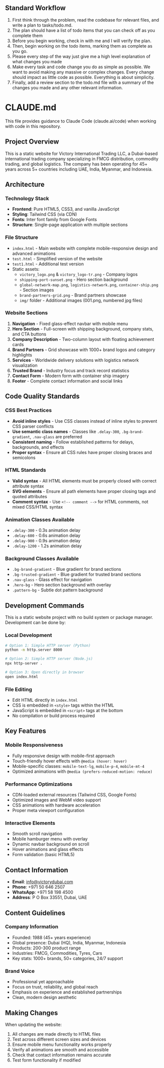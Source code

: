 ## Standard Workflow
1. First think through the problem, read the codebase for relevant files, and write a plan to tasks/todo.md.
2. The plan should have a list of todo items that you can check off as you complete them
3. Before you begin working, check in with me and I will verify the plan.
4. Then, begin working on the todo items, marking them as complete as you go.
5. Please every step of the way just give me a high level explanation of what changes you made
6. Make every task and code change you do as simple as possible. We want to avoid making any massive or complex changes. Every change should impact as little code as possible. Everything is about simplicity.
7. Finally, add a review section to the todo.md file with a summary of the changes you made and any other relevant information.


# CLAUDE.md

This file provides guidance to Claude Code (claude.ai/code) when working with code in this repository.

## Project Overview

This is a static website for Victory International Trading LLC, a Dubai-based international trading company specializing in FMCG distribution, commodity trading, and global logistics. The company has been operating for 45+ years across 5+ countries including UAE, India, Myanmar, and Indonesia.

## Architecture

### Technology Stack
- **Frontend**: Pure HTML5, CSS3, and vanilla JavaScript
- **Styling**: Tailwind CSS (via CDN)
- **Fonts**: Inter font family from Google Fonts
- **Structure**: Single-page application with multiple sections

### File Structure
- `index.html` - Main website with complete mobile-responsive design and advanced animations
- `test.html` - Simplified version of the website
- `test1.html` - Additional test version
- Static assets:
  - `victory_logo.png` & `victory_logo-tr.png` - Company logos
  - `shipping-port-sunset.png` - Hero section background
  - `global-network-map.png`, `logistics-network.png`, `container-ship.png` - Section images
  - `brand-partners-grid.png` - Brand partners showcase
  - `img/` folder - Additional images (001.png, numbered jpg files)

### Website Sections
1. **Navigation** - Fixed glass-effect navbar with mobile menu
2. **Hero Section** - Full-screen with shipping background, company stats, and CTA buttons
3. **Company Description** - Two-column layout with floating achievement cards
4. **Brand Partners** - Grid showcase with 1000+ brand logos and category highlights
5. **Services** - Worldwide delivery solutions with logistics network visualization
6. **Trusted Brand** - Industry focus and track record statistics
7. **Contact Form** - Modern form with container ship imagery
8. **Footer** - Complete contact information and social links

## Code Quality Standards

### CSS Best Practices
- **Avoid inline styles** - Use CSS classes instead of inline styles to prevent CSS parser conflicts
- **Use semantic class names** - Classes like `.delay-300`, `.bg-brand-gradient`, `.nav-glass` are preferred
- **Consistent naming** - Follow established patterns for delays, backgrounds, and effects
- **Proper syntax** - Ensure all CSS rules have proper closing braces and semicolons

### HTML Standards
- **Valid syntax** - All HTML elements must be properly closed with correct attribute syntax
- **SVG elements** - Ensure all path elements have proper closing tags and quoted attributes
- **Comment syntax** - Use `<!-- comment -->` for HTML comments, not mixed CSS/HTML syntax

### Animation Classes Available
- `.delay-300` - 0.3s animation delay
- `.delay-600` - 0.6s animation delay  
- `.delay-900` - 0.9s animation delay
- `.delay-1200` - 1.2s animation delay

### Background Classes Available
- `.bg-brand-gradient` - Blue gradient for brand sections
- `.bg-trusted-gradient` - Blue gradient for trusted brand sections
- `.nav-glass` - Glass effect for navigation
- `.hero-bg` - Hero section background with overlay
- `.pattern-bg` - Subtle dot pattern background

## Development Commands

This is a static website project with no build system or package manager. Development can be done by:

### Local Development
```bash
# Option 1: Simple HTTP server (Python)
python -m http.server 8000

# Option 2: Simple HTTP server (Node.js)
npx http-server .

# Option 3: Open directly in browser
open index.html
```

### File Editing
- Edit HTML directly in `index.html`
- CSS is embedded in `<style>` tags within the HTML
- JavaScript is embedded in `<script>` tags at the bottom
- No compilation or build process required

## Key Features

### Mobile Responsiveness
- Fully responsive design with mobile-first approach
- Touch-friendly hover effects with `@media (hover: hover)`
- Mobile-specific classes: `mobile-text-lg`, `mobile-p-4`, `mobile-mt-4`
- Optimized animations with `@media (prefers-reduced-motion: reduce)`

### Performance Optimizations
- CDN-loaded external resources (Tailwind CSS, Google Fonts)
- Optimized images and WebM video support
- CSS animations with hardware acceleration
- Proper meta viewport configuration

### Interactive Elements
- Smooth scroll navigation
- Mobile hamburger menu with overlay
- Dynamic navbar background on scroll
- Hover animations and glass effects
- Form validation (basic HTML5)

## Contact Information
- **Email**: info@victorydubai.com
- **Phone**: +971 50 646 2507
- **WhatsApp**: +971 58 198 4500
- **Address**: P O Box 33551, Dubai, UAE

## Content Guidelines

### Company Information
- Founded: 1988 (45+ years experience)
- Global presence: Dubai (HQ), India, Myanmar, Indonesia
- Products: 200-300 product range
- Industries: FMCG, Commodities, Tyres, Cars
- Key stats: 1000+ brands, 50+ categories, 24/7 support

### Brand Voice
- Professional yet approachable
- Focus on trust, reliability, and global reach
- Emphasis on experience and established partnerships
- Clean, modern design aesthetic

## Making Changes

When updating the website:
1. All changes are made directly to HTML files
2. Test across different screen sizes and devices
3. Ensure mobile menu functionality works properly
4. Verify all animations are smooth and accessible
5. Check that contact information remains accurate
6. Test form functionality if modified